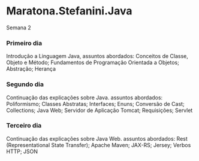 # Maratona.Stefanini.Java
Semana 2

<h3>Primeiro dia</h3>
Introdução a Linguagem Java, assuntos abordados: 
Conceitos de Classe, Objeto e Método;
Fundamentos de Programação Orientada a Objetos;
Abstração;
Herança

<h3>Segundo dia</h3>
Continuação das explicações sobre Java. assuntos abordados:
Poliformismo;
Classes Abstratas;
Interfaces;
Enuns;
Conversão de Cast;
Collections;
Java Web;
Servidor de Aplicação Tomcat;
Requisições;
Servlet

<h3>Terceiro dia</h3>
Continuação das explicações sobre Java Web. assuntos abordados:
Rest (Representational State Transfer);
Apache Maven;
JAX-RS;
Jersey;
Verbos HTTP;
JSON
